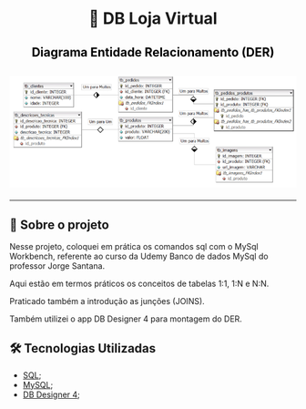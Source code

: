 <h1 align="center">

**:floppy_disk: DB Loja Virtual**

</h1>

<h2 align="center" style="color:black"> Diagrama Entidade Relacionamento (DER)
<h2>

<h2 align="center">
<img alt="layout" src= "https://github.com/angelresende/db_loja_virtual/blob/main/Modelo%20DER.PNG" width="600px">
</h2><hr>
 

## 🚀 Sobre o projeto

<p>Nesse projeto, coloquei em prática os comandos sql com o MySql Workbench, referente ao curso da Udemy Banco de dados MySql do professor Jorge Santana.</p>
<p>Aqui estão em termos práticos os conceitos de tabelas 1:1, 1:N e N:N.</p>
<p>Praticado também a introdução as junções (JOINS).</p>
<p>Também utilizei o app DB Designer 4 para montagem do DER.</p>

## 🛠️ Tecnologias Utilizadas

- [SQL](https://dicasdeprogramacao.com.br/o-que-e-sql/);
- [MySQL](https://www.mysql.com/);
- [DB Designer 4](http://fabforce.eu/dbdesigner4/downloads.php);

